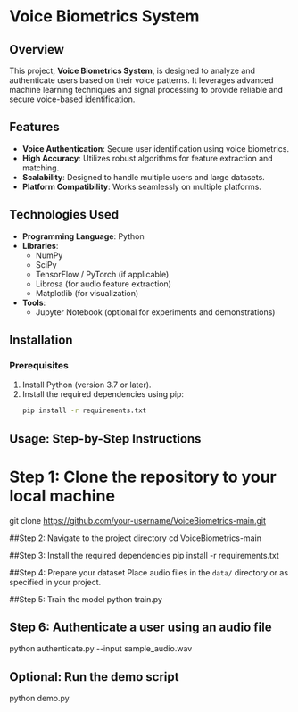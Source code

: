 # Voice Biometrics System

## Overview
This project, **Voice Biometrics System**, is designed to analyze and authenticate users based on their voice patterns. It leverages advanced machine learning techniques and signal processing to provide reliable and secure voice-based identification.

## Features
- **Voice Authentication**: Secure user identification using voice biometrics.
- **High Accuracy**: Utilizes robust algorithms for feature extraction and matching.
- **Scalability**: Designed to handle multiple users and large datasets.
- **Platform Compatibility**: Works seamlessly on multiple platforms.

## Technologies Used
- **Programming Language**: Python
- **Libraries**:
  - NumPy
  - SciPy
  - TensorFlow / PyTorch (if applicable)
  - Librosa (for audio feature extraction)
  - Matplotlib (for visualization)
- **Tools**:
  - Jupyter Notebook (optional for experiments and demonstrations)

## Installation

### Prerequisites
1. Install Python (version 3.7 or later).
2. Install the required dependencies using pip:
   ```bash
   pip install -r requirements.txt
## Usage: Step-by-Step Instructions
  # Step 1: Clone the repository to your local machine
git clone https://github.com/your-username/VoiceBiometrics-main.git

##Step 2: Navigate to the project directory
cd VoiceBiometrics-main

##Step 3: Install the required dependencies
pip install -r requirements.txt

##Step 4: Prepare your dataset
Place audio files in the `data/` directory or as specified in your project.

##Step 5: Train the model
python train.py

## Step 6: Authenticate a user using an audio file
python authenticate.py --input sample_audio.wav

## Optional: Run the demo script
python demo.py

